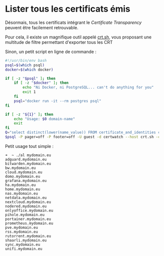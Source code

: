 # Lister tous les certificats émis

Désormais, tous les certificats intégrant le _Certificate Transparency_ peuvent être facilement retrouvable.

Pour cela, il existe un magnifique outil appelé [crt.sh](https://crt.sh), vous proposant une multitude de filtre permettant d'exporter tous les CRT

Sinon, un petit script en ligne de commande :

```sh
#!/usr/bin/env bash
psql=$(which psql)
docker=$(which docker)

if [ -z "$psql" ]; then
    if [ -z "$docker" ]; then
        echo "Ni Docker, ni PostgreSQL... can't do anything for you"
        exit 1
    fi
    psql="docker run -it --rm postgres psql"
fi

if [ -z "${1}" ]; then
    echo "Usage: $0 domain-name"
    exit
fi
Q="select distinct(lower(name_value)) FROM certificate_and_identities cai WHERE plainto_tsquery('$1') @@ identities(cai.CERTIFICATE) AND lower(cai.NAME_VALUE) LIKE ('%.$1')"
$psql -P pager=off -P footer=off -U guest -d certwatch --host crt.sh -c "$Q" | sed -e '$d' -e 's/^ //' -e '1,2d'
```

Petit usage tout simple :

```
➜  ~ ./al mydomain.eu
adguard.mydomain.eu
bitwarden.mydomain.eu
bw.mydomain.eu
cloud.mydomain.eu
domo.mydomain.eu
grafana.mydomain.eu
ha.mydomain.eu
home.mydomain.eu
nas.mydomain.eu
netdata.mydomain.eu
nextcloud.mydomain.eu
nodered.mydomain.eu
onlyoffice.mydomain.eu
pihole.mydomain.eu
portainer.mydomain.eu
prometheus.mydomain.eu
pve.mydomain.eu
rss.mydomain.eu
rutorrent.mydomain.eu
shaarli.mydomain.eu
sync.mydomain.eu
unifi.mydomain.eu
```
